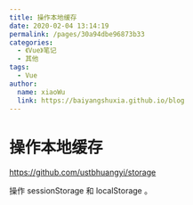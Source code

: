 ```yaml
---
title: 操作本地缓存
date: 2020-02-04 13:14:19
permalink: /pages/30a94dbe96873b33
categories:
  - 《Vue》笔记
  - 其他
tags:
  - Vue
author:
  name: xiaoWu
  link: https://baiyangshuxia.github.io/blog
---
```

# 操作本地缓存

<https://github.com/ustbhuangyi/storage>

操作 sessionStorage 和 localStorage 。

